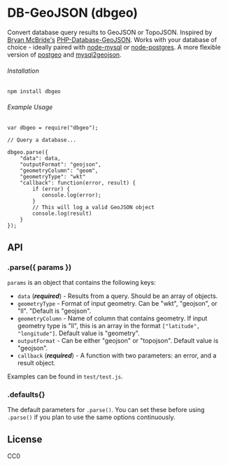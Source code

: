 # DB-GeoJSON (dbgeo)

Convert database query results to GeoJSON or TopoJSON. Inspired by [Bryan McBride's](https://github.com/bmcbride) [PHP-Database-GeoJSON](https://github.com/bmcbride/PHP-Database-GeoJSON). Works with your database of choice - ideally paired with [node-mysql](https://github.com/felixge/node-mysql) or [node-postgres](https://github.com/brianc/node-postgres). A more flexible version of [postgeo](https://github.com/jczaplew/postgeo) and [mysql2geojson](https://github.com/jczaplew/mysql2geojson).

###### Installation
````npm install dbgeo````

###### Example Usage
````
var dbgeo = require("dbgeo");

// Query a database...

dbgeo.parse({
	"data": data,
	"outputFormat": "geojson",
	"geometryColumn": "geom",
	"geometryType": "wkt"
	"callback": function(error, result) {
		if (error) {
		   console.log(error);
		}
		// This will log a valid GeoJSON object
		console.log(result)
	}
});

````

## API

### .parse({ params })
````params```` is an object that contains the following keys:

+ ````data```` (***required***) - Results from a query. Should be an array of objects.
+ ````geometryType```` - Format of input geometry. Can be "wkt", "geojson", or "ll". "Default is "geojson".
+ ````geometryColumn```` - Name of column that contains geometry. If input geometry type is "ll", this is an array in the format ````["latitude", "longitude"]````. Default value is "geometry".
+ ````outputFormat```` - Can be either "geojson" or "topojson". Default value is "geojson".
+ ````callback```` (***required***) - A function with two parameters: an error, and a result object.

Examples can be found in ````test/test.js````.

### .defaults{}
The default parameters for ````.parse()````. You can set these before using ````.parse()```` if you plan to use the same options continuously.

## License
CC0
